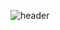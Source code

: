 ![header](https://capsule-render.vercel.app/api?type=waving&color=purple&height=200&section=header&text=Hi%20there!&fontSize=50)
